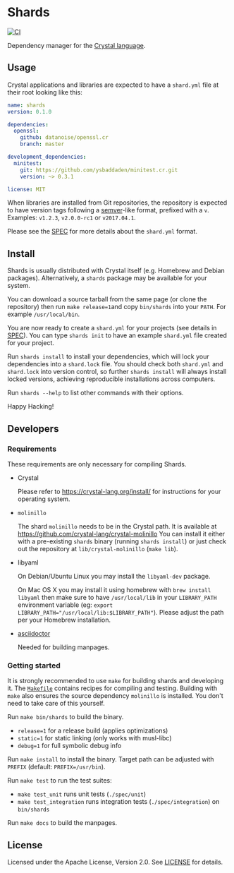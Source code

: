 # Shards

[![CI](https://github.com/crystal-lang/shards/workflows/CI/badge.svg)](https://github.com/crystal-lang/shards/actions?query=workflow%3ACI+event%3Apush+branch%3Amaster)

Dependency manager for the [Crystal language](https://crystal-lang.org).

## Usage

Crystal applications and libraries are expected to have a `shard.yml` file
at their root looking like this:

```yaml
name: shards
version: 0.1.0

dependencies:
  openssl:
    github: datanoise/openssl.cr
    branch: master

development_dependencies:
  minitest:
    git: https://github.com/ysbaddaden/minitest.cr.git
    version: ~> 0.3.1

license: MIT
```

When libraries are installed from Git repositories, the repository is expected
to have version tags following a [semver](http://semver.org/)-like format,
prefixed with a `v`. Examples: `v1.2.3`, `v2.0.0-rc1` or `v2017.04.1`.

Please see the [SPEC](docs/shard.yml.adoc) for more details about the
`shard.yml` format.


## Install

Shards is usually distributed with Crystal itself (e.g. Homebrew and Debian
packages). Alternatively, a `shards` package may be available for your system.

You can download a source tarball from the same page (or clone the repository)
then run `make release=1`and copy `bin/shards` into your `PATH`. For
example `/usr/local/bin`.

You are now ready to create a `shard.yml` for your projects (see details in
[SPEC](docs/shard.yml.adoc)). You can type `shards init` to have an example
`shard.yml` file created for your project.

Run `shards install` to install your dependencies, which will lock your
dependencies into a `shard.lock` file. You should check both `shard.yml` and
`shard.lock` into version control, so further `shards install` will always
install locked versions, achieving reproducible installations across computers.

Run `shards --help` to list other commands with their options.

Happy Hacking!

## Developers

### Requirements

These requirements are only necessary for compiling Shards.

* Crystal

  Please refer to <https://crystal-lang.org/install/> for
  instructions for your operating system.

* `molinillo`

  The shard `molinillo` needs to be in the Crystal path.
  It is available at <https://github.com/crystal-lang/crystal-molinillo>
  You can install it either with a pre-existing `shards` binary (running `shards install`)
  or just check out the repository at `lib/crystal-molinillo` (`make lib`).

* libyaml

  On Debian/Ubuntu Linux you may install the `libyaml-dev` package.

  On Mac OS X you may install it using homebrew with `brew install libyaml`
  then make sure to have `/usr/local/lib` in your `LIBRARY_PATH` environment
  variable (eg: `export LIBRARY_PATH="/usr/local/lib:$LIBRARY_PATH"`).
  Please adjust the path per your Homebrew installation.

* [asciidoctor](https://asciidoctor.org/)

  Needed for building manpages.

### Getting started

It is strongly recommended to use `make` for building shards and developing it.
The [`Makefile`](./Makefile) contains recipes for compiling and testing. Building
with `make` also ensures the source dependency `molinillo` is installed. You don't
need to take care of this yourself.

Run `make bin/shards` to build the binary.
* `release=1` for a release build (applies optimizations)
* `static=1` for static linking (only works with musl-libc)
* `debug=1` for full symbolic debug info

Run `make install` to install the binary. Target path can be adjusted with `PREFIX` (default: `PREFIX=/usr/bin`).

Run `make test` to run the test suites:
* `make test_unit` runs unit tests (`./spec/unit`)
* `make test_integration` runs integration tests (`./spec/integration`) on `bin/shards`

Run `make docs` to build the manpages.

## License

Licensed under the Apache License, Version 2.0. See [LICENSE](./LICENSE) for
details.
